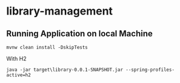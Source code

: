 # library-management

## Running Application on local Machine
```
mvnw clean install -DskipTests
```
With H2
```
java -jar target\library-0.0.1-SNAPSHOT.jar --spring-profiles-active=h2
```